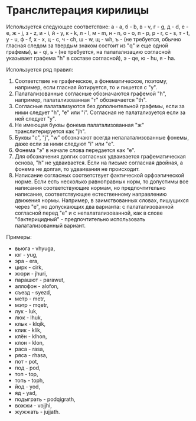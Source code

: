 Транслитерация кирилицы
======================= 

Используется следующее соответствие:
а - a, б - b, в - v, г - g, д - d, е - e, ж - j, з - z, и - i, й - y, к - k, л - l, м - m, н - n, о - o, п - p, р - r, с - s, т - t, у - u, ф - f, х - x, ц - c, ч - ch, ш - w, щ - wh, ъ - (не требуется, обычно гласная следом за твердым знаком состоит из "q" и еще одной графемы), ы - qi, ь - (не требуется, на палатализацию согласной указывает графема "h" в составе согласной), э - qe, ю - hu, я - ha. 

Используется ряд правил:

1. Соответствие не графическое, а фонематическое, поэтому, например, если гласная йотируется, то и пишется с "y".
2. Палатализованные согласные обозначаются графемой "h", например, палатализованная "т" обозначается "th".
3. Согласные палатализуются без дополнительной графемы, если за ними следует "h", "e" или "i". Согласная не палатализуется если за ней следует "y".
4. Не имеющая буквы фонема палатализованная "ж" транслитерируется как "jh".
5. Буквы "c", "j", "w" обозначают всегда непалатализованные фонемы, даже если за ними следуют "i" или "e".
6. Фонема "э" в начале слова передается как "е".
7. Для обозначения долгих согласных удваивается графематическая основа, "h" не удваивается. Если на письме согласная двойная, а фонема не долгая, то удваивания не происходит.
8. Написание согласных соответствует фактической орфоэпической норме. Если есть несколько равноправных норм, то допустимы все написания соответствующие нормам, но предпочтительно написание, соответствующее естественному направлению движения нормы. Например, в заимствованных словах, пишущихся через "е", но допускающих два варианта: с палатализованной согласной перед "е" и с непалатализованной, как в слове "бактерицидный" - предпочтительно использовать палатализованный вариант.

Примеры:

- вьюга - vhyuga,
- юг - yug,
- эра - era,
- цирк - cirk,
- жюри - jhuri,
- парашют - parawut,
- аллофон - alofon,
- съезд - syezd,
- метр - metr,
- мэтр - mqetr,
- лук - luk,
- люк - lhuk,
- клык - klqik,
- клик - klik,
- клён - klhon,
- клон - klon,
- раса - rasa,
- ряса - rhasa,
- пот - pot,
- под - pod,
- топ - top,
- топь - toph,
- йод - yod,
- яд - yad,
- подыграть - podqigrath,
- вожжи - vojjhi,
- жужжать - jujjath.